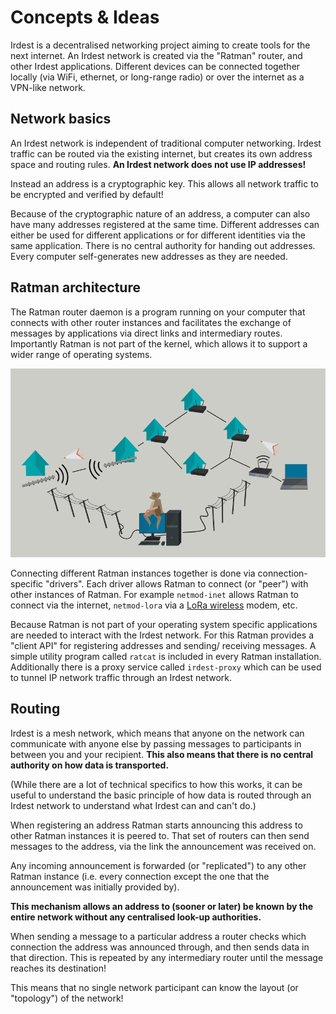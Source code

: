 # Concepts & Ideas

Irdest is a decentralised networking project aiming to create tools
for the next internet.  An Irdest network is created via the "Ratman"
router, and other Irdest applications.  Different devices can be
connected together locally (via WiFi, ethernet, or long-range radio)
or over the internet as a VPN-like network.

## Network basics

An Irdest network is independent of traditional computer networking.
Irdest traffic can be routed via the existing internet, but creates
its own address space and routing rules.  **An Irdest network does not
use IP addresses!**

Instead an address is a cryptographic key.  This allows all network
traffic to be encrypted and verified by default!

Because of the cryptographic nature of an address, a computer can also
have many addresses registered at the same time.  Different addresses
can either be used for different applications or for different
identities via the same application.  There is no central authority
for handing out addresses.  Every computer self-generates new
addresses as they are needed.


## Ratman architecture

The Ratman router daemon is a program running on your computer that
connects with other router instances and facilitates the exchange of
messages by applications via direct links and intermediary routes.
Importantly Ratman is not part of the kernel, which allows it to
support a wider range of operating systems.

![](irdest-network.png)

Connecting different Ratman instances together is done via
connection-specific "drivers".  Each driver allows Ratman to connect
(or "peer") with other instances of Ratman.  For example `netmod-inet`
allows Ratman to connect via the internet, `netmod-lora` via a [LoRa
wireless](../how-to/02_lora.md) modem, etc.

Because Ratman is not part of your operating system specific
applications are needed to interact with the Irdest network.  For this
Ratman provides a "client API" for registering addresses and sending/
receiving messages.  A simple utility program called `ratcat` is
included in every Ratman installation.  Additionally there is a proxy
service called `irdest-proxy` which can be used to tunnel IP network
traffic through an Irdest network.


## Routing

Irdest is a mesh network, which means that anyone on the network can
communicate with anyone else by passing messages to participants in
between you and your recipient.  **This also means that there is no
central authority on how data is transported.**

(While there are a lot of technical specifics to how this works, it
can be useful to understand the basic principle of how data is routed
through an Irdest network to understand what Irdest can and can't do.)

When registering an address Ratman starts announcing this address to
other Ratman instances it is peered to.  That set of routers can then
send messages to the address, via the link the announcement was
received on.

Any incoming announcement is forwarded (or "replicated") to any other
Ratman instance (i.e. every connection except the one that the
announcement was initially provided by).

**This mechanism allows an address to (sooner or later) be known by the
entire network without any centralised look-up authorities.**

When sending a message to a particular address a router checks which
connection the address was announced through, and then sends data in
that direction.  This is repeated by any intermediary router until the
message reaches its destination!

This means that no single network participant can know the layout
(or "topology") of the network!
